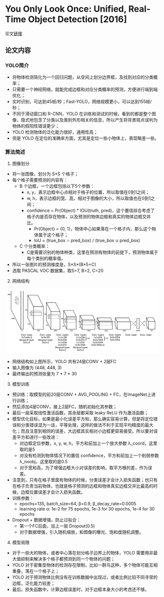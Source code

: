 # You Only Look Once: Unified, Real-Time Object Detection [2016]
论文[链接](../papers/yolo.pdf)

## 论文内容
### YOLO简介
* 将物体检测简化为一个回归问题，从空间上划分边界框，及找到对应的分类概率；
* 只需要一个神经网络，就能完成边框和对应分类概率的预测，方便进行端到端优化；
* 实时识别，可达到45帧/秒；Fast-YOLO，网络规模更小，可以达到155帧/秒；
* 不同于滑动窗口和 R-CNN，YOLO 在训练和测试的时候，看到的都是整个图像，隐式地包含了分类以及类别外形相关的信息，所以产生将背景斑点误判为物体的假阳性错误更少；
* YOLO 检测物体的泛化能力很好，通用性高；
* 但是 YOLO 在定位的准确率方面，尤其是定位一些小物体上，表现略差一些。
### 算法简述
1. 图像划分
* 将一张图像，划分为 S*S 个格子；
* 每个格子需要预测的内容有：
    * B 个边框，一个边框包括以下5个参数：
        * x, y，表示边框中心点相对于格子的位置，所以取值在0到1之间；
        * w, h，表示边框的宽、高，相对于图像的大小，所以取值也在0到1之间；
        * confidence = Pr(Object) * IOU(truth, pred)，这个置信综合考虑了格子内是否存在物体，以及预测的物体边框和真实的物体边框交并比。
            * Pr(Object) = {0, 1}，物体中心如果落在一个格子内，那么这个物体属于这个格子；
            * IoU = (true_box ∩ pred_box) / (true_box ∪ pred_box)
    * C 个分类概率：
        * C是需要识别的物体种类，这里在预测有物体的前提下，预测物体属于每个类别的概率值。
* 所以一张图片的预测维度是，S\*S\*(B\*5+C)
* 选取 PASCAL VOC 数据集，取S=7, B=2, C=20
2. 网络结构

<img src="imgs/yolo1.png" width="600">

* 网络结构如上图所示，YOLO 共有24层CONV + 2层FC
* 输入图像为 (448, 448, 3)
* 最终输出的预测张量为 7 \* 7 \* 30
3. 模型训练
* 预训练：取模型的前20层CONV + AVG_POOLING + FC，在ImageNet上进行训练；
* 然后添加4层CONV，接上2层FC，随机初始化其参数；
* 最后一层采取线性激活函数，其余层都采取 leaky ReLU 作为激活函数；
* 模型优化目标，如果是最小化误差平方和，那么确实容易计算，但是将定位错误和分类错误混为一谈，平等处理，这样的做法不利于实现平均精度的最大化；而且注意到相同的误差，大边框其实相对小边框更容易接受。所以要对误差平方和进行一些改进：
    * 对边框定位参数，x, y, w, h，平方和前加上一个放大参数 λ_coord，这里取的是5
    * 对没有检测到物体情况下的置信 confidence，平方和前加上一个削弱参数 λ_noobj，这里取的是0.5
    * 对于宽和高，为了增强边框大小对误差的影响，取平方根的差，作为误差。
* 注意到，只有在格子里面有物体的时候，分类误差才会计入损失函数；也只有在格子负责当前物体，也就是格子预测的边框和物体真实边框交并比最高的时候，边框位置误差才会计入损失函数。
* 训练参数：
    * epochs=135, batch_size=64, β=0.9, β_decay_rate=0.0005
    * learning rate α: 1e-2 for 75 epochs, 1e-3 for 30 epochs, 1e-4 for 30 epochs
* Dropout + 数据增强，防止过拟合：
    * 第一个FC后面，加上一层 Dropout(0.5)
    * 对于数据增强，引入随机缩放，和图像的曝光、饱和度随机调整。
4. 模型局限
* 对于一些大的物体，或者中心落在划分格子边界上的物体，YOLO 需要用非最大值抑制来解决多个格子都预测到同一个物体的问题；
* YOLO 对于密集型物体的检测存在限制，比如一群鸟这种，多个物体可能互相重叠，落在一个格子上；
* YOLO 对于预测物体比例没有在训练数据中出现过，或者比例比较不同寻常的边框，泛化能力较差；
* 最后，损失函数中，计算边框误差时，对于边框本身大小的考虑还不够。